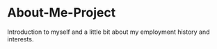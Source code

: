 # About-Me-Project
Introduction to myself and a little bit about my employment history and interests.
